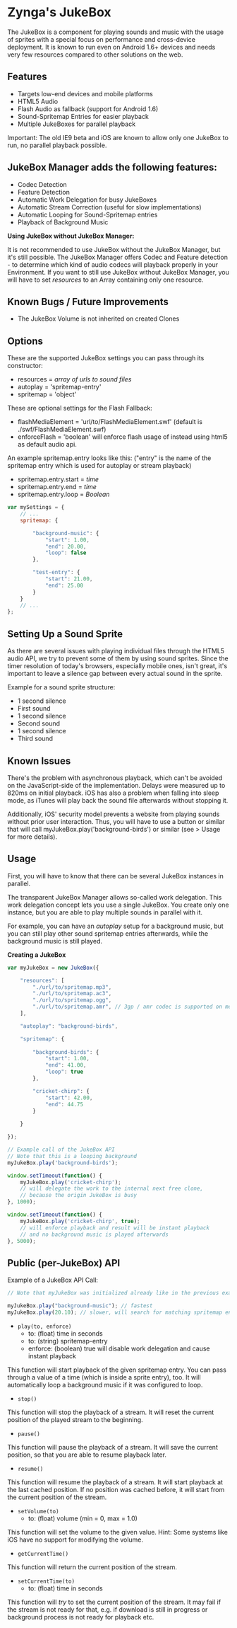 
Zynga's JukeBox
==============

The JukeBox is a component for playing sounds and music with the usage of sprites with a special
focus on performance and cross-device deployment. It is known to run even on Android 1.6+ devices
and needs very few resources compared to other solutions on the web.


Features
--------

* Targets low-end devices and mobile platforms
* HTML5 Audio
* Flash Audio as fallback (support for Android 1.6)
* Sound-Spritemap Entries for easier playback
* Multiple JukeBoxes for parallel playback

Important: The old IE9 beta and iOS are known to allow only one JukeBox to run, no parallel playback possible.

JukeBox Manager adds the following features:
--------------------------------------------

* Codec Detection
* Feature Detection
* Automatic Work Delegation for busy JukeBoxes
* Automatic Stream Correction (useful for slow implementations)
* Automatic Looping for Sound-Spritemap entries
* Playback of Background Music

**Using JukeBox without JukeBox Manager:**

It is not recommended to use JukeBox without the JukeBox Manager, but it's still possible.
The JukeBox Manager offers Codec and Feature detection - to determine which kind of audio codecs will playback properly in your Environment.
If you want to still use JukeBox without JukeBox Manager, you will have to set *resources* to an Array containing only one resource.


Known Bugs / Future Improvements
--------------------------------

* The JukeBox Volume is not inherited on created Clones


Options
-------

These are the supported JukeBox settings you can pass through its constructor:

* resources = *array of urls to sound files*
* autoplay = 'spritemap-entry'
* spritemap = 'object'

These are optional settings for the Flash Fallback:

* flashMediaElement = 'url/to/FlashMediaElement.swf' (default is ./swf/FlashMediaElement.swf)
* enforceFlash = 'boolean' will enforce flash usage of instead using html5 as default audio api.

An example spritemap.entry looks like this: ("entry" is the name of the spritemap entry which is used for autoplay or stream playback)

* spritemap.entry.start = *time*
* spritemap.entry.end = *time*
* spritemap.entry.loop = *Boolean*




```js
var mySettings = {
	// ...
	spritemap: {

		"background-music": {
			"start": 1.00,
			"end": 20.00,
			"loop": false
		},

		"test-entry": {
			"start": 21.00,
			"end": 25.00
		}
	}
	// ...
};
```



Setting Up a Sound Sprite
-------------------------

As there are several issues with playing individual files through the HTML5 audio API, we try to prevent some of them by using sound sprites. Since the timer resolution of today's browsers, especially mobile ones, isn't great, it's important to leave a silence gap between every actual sound in the sprite.

Example for a sound sprite structure:

* 1 second silence
* First sound
* 1 second silence
* Second sound
* 1 second silence
* Third sound

Known Issues
------------

There's the problem with asynchronous playback, which can't be avoided on the JavaScript-side of the implementation. Delays were measured up to 820ms on initial playback. iOS has also a problem when falling into sleep mode, as iTunes will play back the sound file afterwards without stopping it.

Additionally, iOS' security model prevents a website from playing sounds without prior user interaction. Thus, you will have to use a button or similar that will call myJukeBox.play('background-birds') or similar (see > Usage for more details).


Usage
-----

First, you will have to know that there can be several JukeBox instances in parallel.

The transparent JukeBox Manager allows so-called work delegation. This work delegation concept lets you use a single JukeBox. You create only one instance, but you are able to play multiple sounds in parallel with it.

For example, you can have an *autoplay* setup for a background music, but you can still play other sound spritemap entries afterwards, while the background music is still played.


**Creating a JukeBox**

```js
var myJukeBox = new JukeBox({

	"resources": [
		"./url/to/spritemap.mp3",
		"./url/to/spritemap.ac3",
		"./url/to/spritemap.ogg",
		"./url/to/spritemap.amr", // 3gp / amr codec is supported on most devices. Crappy codec, but cool fallback! =)
	],

	"autoplay": "background-birds",

	"spritemap": {
	
		"background-birds": {
			"start": 1.00,
			"end": 41.00,
			"loop": true
		},

		"cricket-chirp": {
			"start": 42.00,
			"end": 44.75
		}
	
	}

});

// Example call of the JukeBox API
// Note that this is a looping background
myJukeBox.play('background-birds');

window.setTimeout(function() {
	myJukeBox.play('cricket-chirp');
	// will delegate the work to the internal next free clone,
	// because the origin JukeBox is busy
}, 1000);

window.setTimeout(function() {
	myJukeBox.play('cricket-chirp', true);
	// will enforce playback and result will be instant playback
	// and no background music is played afterwards
}, 5000);
```


Public (per-JukeBox) API
-----------------------

Example of a JukeBox API Call:

```js
// Note that myJukeBox was initialized already like in the previous example (see > Usage)

myJukeBox.play("background-music"); // fastest
myJukeBox.play(20.10); // slower, will search for matching spritemap entry
```


* `play(to, enforce)`
	* to: (float) time in seconds
	* to: (string) spritemap-entry
	* enforce: (boolean) true will disable work delegation and cause instant playback

This function will start playback of the given spritemap entry.
You can pass through a value of a time (which is inside a sprite entry), too. It will automatically loop a background music
if it was configured to loop.


* `stop()`

This function will stop the playback of a stream.
It will reset the current position of the played stream to the beginning.


* `pause()`

This function will pause the playback of a stream.
It will save the current position, so that you are able to resume playback later.


* `resume()`

This function will resume the playback of a stream.
It will start playback at the last cached position. If no position was cached before, it will start from the current position of the stream.


* `setVolume(to)`
	* to: (float) volume (min = 0, max = 1.0)

This function will set the volume to the given value.
Hint: Some systems like iOS have no support for modifying the volume.


* `getCurrentTime()`

This function will return the current position of the stream.


* `setCurrentTime(to)`
	* to: (float) time in seconds

This function will *try* to set the current position of the stream. It may fail if the stream is not ready for that, 
e.g. if download is still in progress or background process is not ready for playback etc.

